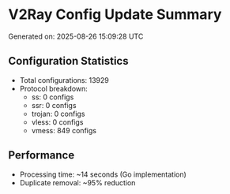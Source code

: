 # V2Ray Config Update Summary
Generated on: 2025-08-26 15:09:28 UTC

## Configuration Statistics
- Total configurations: 13929
- Protocol breakdown:
  - ss: 0 configs
  - ssr: 0 configs
  - trojan: 0 configs
  - vless: 0 configs
  - vmess: 849 configs

## Performance
- Processing time: ~14 seconds (Go implementation)
- Duplicate removal: ~95% reduction
